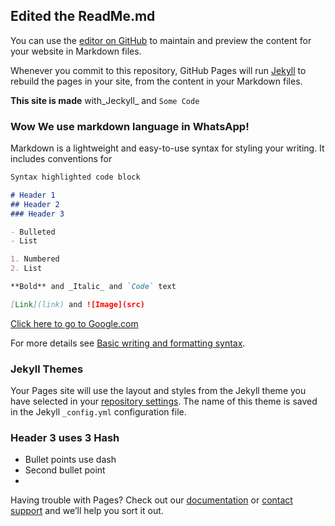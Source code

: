 ## Edited the ReadMe.md

You can use the [editor on GitHub](https://github.com/kmy-01/NewRepo/edit/main/README.md) to maintain and preview the content for your website in Markdown files.

Whenever you commit to this repository, GitHub Pages will run [Jekyll](https://jekyllrb.com/) to rebuild the pages in your site, from the content in your Markdown files.

**This site is made** with_Jeckyll_ and `Some Code`

### Wow We use markdown language in WhatsApp!

Markdown is a lightweight and easy-to-use syntax for styling your writing. It includes conventions for

```markdown
Syntax highlighted code block

# Header 1
## Header 2
### Header 3

- Bulleted
- List

1. Numbered
2. List

**Bold** and _Italic_ and `Code` text

[Link](link) and ![Image](src)
```

[Click here to go to Google.com](https://www.google.com/)

For more details see [Basic writing and formatting syntax](https://docs.github.com/en/github/writing-on-github/getting-started-with-writing-and-formatting-on-github/basic-writing-and-formatting-syntax).

### Jekyll Themes

Your Pages site will use the layout and styles from the Jekyll theme you have selected in your [repository settings](https://github.com/kmy-01/NewRepo/settings/pages). The name of this theme is saved in the Jekyll `_config.yml` configuration file.

### Header 3 uses 3 Hash
- Bullet points use dash
- Second bullet point
- 
Having trouble with Pages? Check out our [documentation](https://docs.github.com/categories/github-pages-basics/) or [contact support](https://support.github.com/contact) and we’ll help you sort it out.
